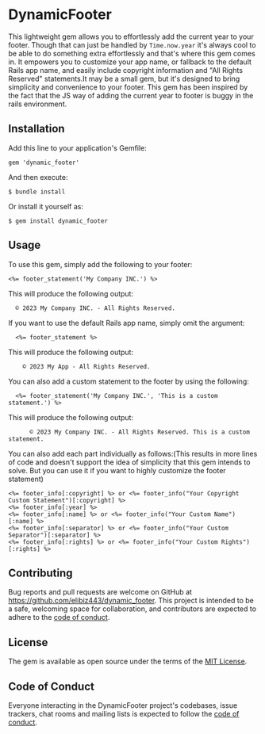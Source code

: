 # DynamicFooter

This lightweight gem allows you to effortlessly add the current year to your footer. Though that can just be handled by ```Time.now.year``` it's always cool to be able to do something extra effortlessly and that's where this gem comes in. It empowers you to customize your app name, or fallback to the default Rails app name, and easily include copyright information and "All Rights Reserved" statements.It may be a small gem, but it's designed to bring simplicity and convenience to your footer. This gem has been inspired by the fact that the JS way of adding the current year to footer is buggy in the rails environment.


## Installation

Add this line to your application's Gemfile:

    gem 'dynamic_footer'

And then execute:

    $ bundle install

Or install it yourself as:

    $ gem install dynamic_footer

## Usage

To use this gem, simply add the following to your footer:

    <%= footer_statement('My Company INC.') %>

This will produce the following output:
  
      © 2023 My Company INC. - All Rights Reserved.


If you want to use the default Rails app name, simply omit the argument:
  
      <%= footer_statement %>

This will produce the following output:

        © 2023 My App - All Rights Reserved.

You can also add a custom statement to the footer by using the following:
  
      <%= footer_statement('My Company INC.', 'This is a custom statement.') %>

This will produce the following output:
  
          © 2023 My Company INC. - All Rights Reserved. This is a custom statement.

You can also add each part individually as follows:(This results in more lines of code and doesn't support the idea of simplicity that this gem intends to solve. But you can use it if you want to highly customize the footer statement)

```
<%= footer_info[:copyright] %> or <%= footer_info("Your Copyright Custom Statement")[:copyright] %>
<%= footer_info[:year] %> 
<%= footer_info[:name] %> or <%= footer_info("Your Custom Name")[:name] %>
<%= footer_info[:separator] %> or <%= footer_info("Your Custom Separator")[:separator] %>
<%= footer_info[:rights] %> or <%= footer_info("Your Custom Rights")[:rights] %>
```

## Contributing

Bug reports and pull requests are welcome on GitHub at https://github.com/elibiz443/dynamic_footer. This project is intended to be a safe, welcoming space for collaboration, and contributors are expected to adhere to the [code of conduct](https://github.com/elibiz443/dynamic_footer/blob/main/CODE_OF_CONDUCT.md).

## License

The gem is available as open source under the terms of the [MIT License](https://opensource.org/licenses/MIT).

## Code of Conduct

Everyone interacting in the DynamicFooter project's codebases, issue trackers, chat rooms and mailing lists is expected to follow the [code of conduct](https://github.com/[USERNAME]/dynamic_footer/blob/main/CODE_OF_CONDUCT.md).
